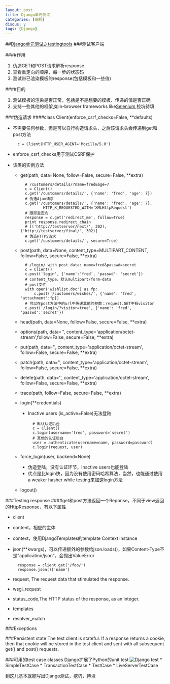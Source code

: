 ```yaml
---
layout: post
title: Django单元测试
categories: [编程]
disqus: y
tags: [Django]
---
```


##[Django单元测试之testingtools](https://docs.djangoproject.com/en/1.9/topics/testing/tools/)
###测试客户端

####作用
1. 伪造GET和POST请求解析response
2. 查看重定向的顺序，每一步的状态码
3. 测试带已渲染模板的response(包括模板和一些值)

####目的
1. 测试模板的渲染是否正常，包括是不是想要的模板、传递的值是否正确
2. 支持一些其他的框架,如in-browser frameworks like[Selenium](http://docs.seleniumhq.org/),挖坑待填


###伪造请求
####class Client(enforce_csrf_checks=False, **defaults)
* 不需要任何参数，但是可以自行构造请求头，之后该请求头会传递到get和post方法

		c = Client(HTTP_USER_AGENT='Mozilla/5.0')

* enforce_csrf_checks用于测试CSRF保护
* 该类的实例方法
	* get(path, data=None, follow=False, secure=False, **extra)

			# /customers/details/?name=fred&age=7
			c = Client()
			c.get('/customers/details/', {'name': 'fred', 'age': 7})
            # 伪造Ajax请求
			c.get('/customers/details/', {'name': 'fred', 'age': 7},
					HTTP_X_REQUESTED_WITH='XMLHttpRequest')
			# 跟踪重定向
			response = c.get('redirect_me', follow=True)
			print response.redirect_chain
			# [('http://testserver/next/', 302),('http://testserver/final/', 302)]
			# 伪造HTTPS请求
			c.get('/customers/details/', secure=True)
	* post(path, data=None, content_type=MULTIPART_CONTENT, follow=False, secure=False, **extra)
			
			# /login/ with post data: name=fred&passwd=secret
			c = Client()
			c.post('login', {'name':'fred', 'passwd': 'secret'})
			# content_type，默认multipart/form-data
			# post文件
			with open('wishlist.doc') as fp:
				c.post('/customers/wishes/', {'name': 'fred', 'attachment':fp})
			# 可以在post方法中的url中传递其他的参数；request.GET中有visitor
			c.post('/login/?visitor=true', {'name': 'fred', 'passwd':'secret'})

	* head(path, data=None, follow=False, secure=False, **extra)
	* options(path, data='', content_type='application/octet-stream',follow=False, secure=False, **extra)
	* put(path, data='', content_type='application/octet-stream', follow=False, secure=False, **extra)
	* patch(path, data='', content_type='application/octet-stream', follow=False, secure=False, **extra)
	* delete(path, data='', content_type='application/octet-stream', follow=False, secure=False, **extra)
	* trace(path, follow=False, secure=False, **extra)
	* login(\**credentials)
		* Inactive users (is_active=False)无法登陆

				# 默认认证后台					
				c = Client()
				c.login(username='fred', password='secret')
				# 其他的认证后台
				user = authenticate(username=name, password=password)
				c.login(request, user)

	* force_login(user, backend=None)
		* 伪造登陆，没有认证环节，Inactive users也能登陆
		* 优点是比login快，因为没有使用密码哈希算法，当然，也能通过使用 a weaker hasher while testing来加速login方法
	* logout()
		
###Testing response
####get和post方法返回一个Reponse，不同于view返回的HttpResponse，有以下属性
* client
* content，相应的主体
* context，使用DjangoTemplates的template Context instance
* json(\**kwargs)，可以传递额外的参数给json.loads()，如果Content-Type不是"applicatino/json"，会抛出ValueError

		response = client.get('/foo/')
		response.json()['name']

		
* request, The request data that stimulated the response.
* wsgi_request
* status_code,The HTTP status of the response, as an integer.
* templates
* resolver_match

###Exceptions

###Persistent state
The test client is stateful. If a response returns a cookie, then that cookie will be stored in the test client and sent with all subsequent get() and post() requests.

###可用的test case classes
Django扩展了Python的unit test
![Django test](django_unittest_classes_hierarchy.svg)
	* SimpleTestCase
	* TransactionTestCase
	* TestCase
	* LiveServerTestCase

到这儿基本就能写出Django测试，挖坑，待填

